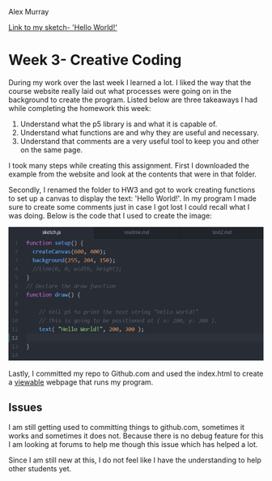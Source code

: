 Alex Murray

[Link to my sketch- 'Hello World!'](https://a25murray.github.io/120-work/HW3/)

# Week 3- Creative Coding

  During my work over the last week I learned a lot. I liked the way that the course website really laid out what processes were going on in the background to create the program. Listed below are three takeaways I had while completing the homework this week:

  1. Understand what the p5 library is and what it is capable of.
  2. Understand what functions are and why they are useful and necessary.
  3. Understand that comments are a very useful tool to keep you and other on the same page.

I took many steps while creating this assignment. First I downloaded the example from the website and look at the contents that were in that folder.

Secondly, I renamed the folder to HW3 and got to work creating functions to set up a canvas to display the text: 'Hello World!'. In my program I made sure to create some comments just in case I got lost I could recall what I was doing. Below is the code that I used to create the image:

![HW3 Functions](HW3_Functions.jpg)

Lastly, I committed my repo to Github.com and used the index.html to create a  [viewable](https://a25murray.github.io/120-work/HW3/) webpage that runs my program.

## Issues

  I am still getting used to committing things to github.com, sometimes it works and sometimes it does not. Because there is no debug feature for this I am looking at forums to help me though this issue which has helped a lot.

  Since I am still new at this, I do not feel like I have the understanding to help other students yet.
